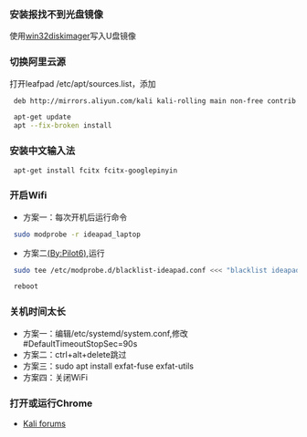 ### 安装报找不到光盘镜像
 使用[win32diskimager](https://sourceforge.net/projects/win32diskimager/)写入U盘镜像

### 切换阿里云源
打开leafpad /etc/apt/sources.list，添加
 ``` bash
  deb http://mirrors.aliyun.com/kali kali-rolling main non-free contrib
 ```
 ``` bash
  apt-get update
  apt --fix-broken install
 ```
 
### 安装中文输入法
 ``` bash
  apt-get install fcitx fcitx-googlepinyin
 ```
 
### 开启Wifi

- 方案一：每次开机后运行命令
``` bash
 sudo modprobe -r ideapad_laptop
```
 - 方案二[(By:Pilot6)](https://askubuntu.com/questions/918519/wifi-is-disabled-new-install),运行
 ``` bash
  sudo tee /etc/modprobe.d/blacklist-ideapad.conf <<< "blacklist ideapad_laptop"
 ```
 ``` bash
  reboot
 ```
 
### 关机时间太长
 - 方案一：编辑/etc/systemd/system.conf,修改#DefaultTimeoutStopSec=90s
 - 方案二：ctrl+alt+delete跳过
 - 方案三：sudo apt install exfat-fuse exfat-utils
 - 方案四：关闭WiFi

### 打开或运行Chrome
 - [Kali forums](https://forums.kali.org/showthread.php?26604-Google-chrome-not-starting-as-root-in-kali-2-0)

